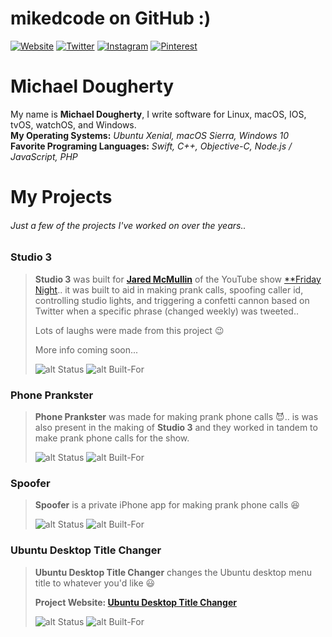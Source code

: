 # mikedcode on GitHub :)

[![Website](https://img.shields.io/badge/I%20develop%20for-Linux%20%7C%20macOS%20%7C%20IOS%20%7C%20Windows-29B6F6.svg)](http://mikedcode.com)
[![Twitter](https://img.shields.io/badge/twitter-%40mikedcode-1da1f2.svg)](https://twitter.com/mikedcode)
[![Instagram](https://img.shields.io/badge/instagram-%40mikedcode-c13584.svg)](https://www.instagram.com/mikedcode)
[![Pinterest](https://img.shields.io/badge/pinterest-%40mikedcode-bd081c.svg)](https://www.pinterest.com/mikedcode)

# Michael Dougherty
My name is **Michael Dougherty**, I write software for Linux, macOS, IOS, tvOS, watchOS, and Windows.  
**My Operating Systems:** _Ubuntu Xenial, macOS Sierra, Windows 10_  
**Favorite Programing Languages:** _Swift, C++, Objective-C, Node.js / JavaScript, PHP_

# My Projects
###### Just a few of the projects I've worked on over the years..

[private-status]: https://img.shields.io/badge/status-private-f44336.svg "Private Project"
[public-status]: https://img.shields.io/badge/status-public-8BC34A.svg "Public Project"
[built-macios]: https://img.shields.io/badge/platform-macOS%20%7C%20IOS-29B6F6.svg "Built For: macOS | IOS"
[built-ios]: https://img.shields.io/badge/platform-IOS-29B6F6.svg "Built For: macOS | IOS"
[built-ubuntu]: https://img.shields.io/badge/platform-Ubuntu-29B6F6.svg "Built For: Ubuntu"

### Studio 3
> **Studio 3** was built for <a href="http://www.jaredmcmullin.com" target="_blank">**Jared McMullin**</a> of the YouTube show <a href="https://www.youtube.com/user/FridayNightCranks" target="_blank">**Friday Night</a>..
> it was built to aid in making prank calls, spoofing caller id, controlling studio lights,
> and triggering a confetti cannon based on Twitter when a specific phrase (changed weekly) was tweeted..
>
> Lots of laughs were made from this project :wink:
>
> More info coming soon...
>
> ![alt Status][private-status]
> ![alt Built-For][built-macios]

### Phone Prankster
> **Phone Prankster** was made for making prank phone calls :smiling_imp:..
> is was also present in the making of **Studio 3** and they worked in tandem
> to make prank phone calls for the show.
>
> ![alt Status][private-status]
> ![alt Built-For][built-macios]

### Spoofer
> **Spoofer** is a private iPhone app for making prank phone calls :laughing:
>
> ![alt Status][private-status]
> ![alt Built-For][built-ios]

### Ubuntu Desktop Title Changer
> **Ubuntu Desktop Title Changer** changes the Ubuntu desktop menu title to whatever you'd like :smiley:
>
> **Project Website: [Ubuntu Desktop Title Changer](http://p.mikedcode.com/udtc)**
>
> ![alt Status][public-status]
> ![alt Built-For][built-ubuntu]
